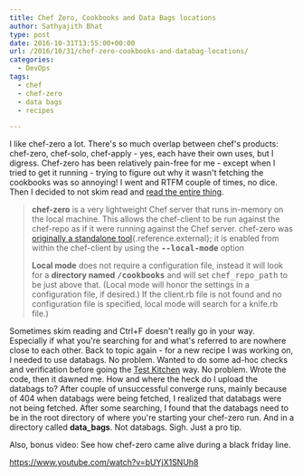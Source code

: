 ```yaml
---
title: Chef Zero, Cookbooks and Data Bags locations
author: Sathyajith Bhat
type: post
date: 2016-10-31T13:55:00+00:00
url: /2016/10/31/chef-zero-cookbooks-and-databag-locations/
categories:
  - DevOps
tags:
  - chef
  - chef-zero
  - data bags
  - recipes

---
```

I like chef-zero a lot. There's so much overlap between chef's products: chef-zero, chef-solo, chef-apply - yes, each have their own uses, but I digress. Chef-zero has been relatively pain-free for me - except when I tried to get it running - trying to figure out why it wasn't fetching the cookbooks was so annoying! I went and RTFM couple of times, no dice. Then I decided to not skim read and <a href="https://docs.chef.io/ctl_chef_client.html" target="_blank">read the entire thing</a>.

<!--more-->

> **chef-zero** is a very lightweight Chef server that runs in-memory on the local machine. This allows the chef-client to be run against the chef-repo as if it were running against the Chef server. chef-zero was [originally a standalone tool][1]{.reference.external}; it is enabled from within the chef-client by using the **<tt class="docutils literal"><span class="pre">--local-mode</span></tt>** option
> 
> **Local mode** does not require a configuration file, instead it will look for a **directory named** <tt class="docutils literal"><span class="pre"><strong>/cookbooks</strong></span></tt> and will set <tt class="docutils literal"><span class="pre">chef_repo_path</span></tt> to be just above that. (Local mode will honor the settings in a configuration file, if desired.) If the client.rb file is not found and no configuration file is specified, local mode will search for a knife.rb file.)

Sometimes skim reading and Ctrl+F doesn't really go in your way. Especially if what you're searching for and what's referred to are nowhere close to each other. Back to topic again - for a new recipe I was working on, I needed to use databags. No problem. Wanted to do some ad-hoc checks and verification before going the <a href="https://kitchen.ci/" target="_blank">Test Kitchen</a> way. No problem. Wrote the code, then it dawned me. How and where the heck do I upload the databags to? After couple of unsuccessful converge runs, mainly because of 404 when databags were being fetched, I realized that databags were not being fetched. After some searching, I found that the databags need to be in the root directory of where you're starting your chef-zero run. And in a directory called **data_bags**. Not databags. Sigh. Just a pro tip.

Also, bonus video: See how chef-zero came alive during a black friday line.

https://www.youtube.com/watch?v=bUYjX1SNUh8

&nbsp;

 [1]: https://github.com/chef/chef-zero

